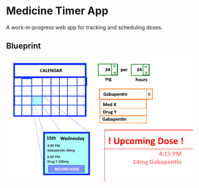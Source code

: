 # Medicine Timer App

A work-in-progress web app for tracking and scheduling doses.

## Blueprint

![blueprint](blueprint.png)